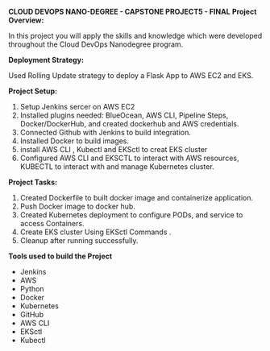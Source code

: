 **CLOUD DEVOPS NANO-DEGREE - CAPSTONE PROJECT5 - FINAL**
**Project Overview:**

In this project you will apply the skills and knowledge which were developed throughout the Cloud DevOps Nanodegree program.

**Deployment Strategy:**

Used Rolling Update strategy to deploy a Flask App to AWS EC2 and EKS.

**Project Setup:**

1. Setup Jenkins sercer on AWS EC2
2. Installed plugins needed: BlueOcean, AWS CLI, Pipeline Steps, Docker/DockerHub, and created dockerhub and AWS credentials.
2. Connected Github with Jenkins to build integration.
3. Installed Docker to build images.
4. install AWS CLI , Kubectl and EKSctl to creat EKS cluster
5. Configured AWS CLI and EKSCTL to interact with AWS resources, KUBECTL to interact with and manage Kubernetes cluster.

**Project Tasks:**

1. Created Dockerfile to built docker image and containerize application.
2. Push Docker image to docker hub.
3. Created Kubernetes deployment to configure PODs, and service to access Containers.
4. Create EKS cluster Using EKSctl Commands .
5. Cleanup after running successfully.

**Tools used to build the Project**

- Jenkins
- AWS
- Python
- Docker
- Kubernetes
- GitHub
- AWS CLI
- EKSctl
- Kubectl
